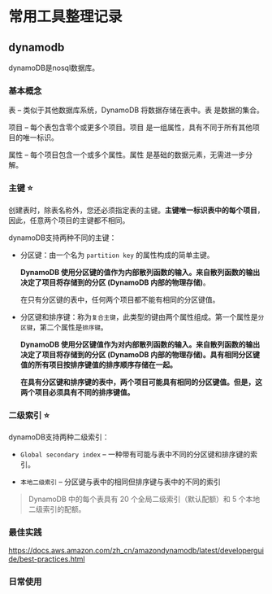 # 常用工具整理记录

## dynamodb

dynamoDB是nosql数据库。

### 基本概念

表 – 类似于其他数据库系统，DynamoDB 将数据存储在表中。表 是数据的集合。

项目 – 每个表包含零个或更多个项目。项目 是一组属性，具有不同于所有其他项目的唯一标识。

属性 – 每个项目包含一个或多个属性。属性 是基础的数据元素，无需进一步分解。

### 主键 :star:

创建表时，除表名称外，您还必须指定表的主键。__主键唯一标识表中的每个项目__，因此，任意两个项目的主键都不相同。

dynamoDB支持两种不同的主键：

- 分区键：由一个名为 `partition key` 的属性构成的简单主键。

    __DynamoDB 使用分区键的值作为内部散列函数的输入。来自散列函数的输出决定了项目将存储到的分区 (DynamoDB 内部的物理存储)__。

    在只有分区键的表中，任何两个项目都不能有相同的分区键值。

- 分区键和排序键：称为`复合主键`，此类型的键由两个属性组成。第一个属性是`分区键`，第二个属性是`排序键`。
    
    __DynamoDB 使用分区键值作为对内部散列函数的输入。来自散列函数的输出决定了项目将存储到的分区 (DynamoDB 内部的物理存储)。具有相同分区键值的所有项目按排序键值的排序顺序存储在一起。__

    __在具有分区键和排序键的表中，两个项目可能具有相同的分区键值。但是，这两个项目必须具有不同的排序键值。__

### 二级索引 :star:

dynamoDB支持两种二级索引：

- `Global secondary index` – 一种带有可能与表中不同的分区键和排序键的索引。

- `本地二级索引` – 分区键与表中的相同但排序键与表中的不同的索引

> DynamoDB 中的每个表具有 20 个全局二级索引（默认配额）和 5 个本地二级索引的配额。

### 最佳实践

https://docs.aws.amazon.com/zh_cn/amazondynamodb/latest/developerguide/best-practices.html

### 日常使用











